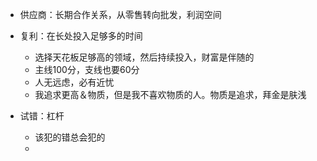 - 供应商：长期合作关系，从零售转向批发，利润空间
- 复利：在长处投入足够多的时间
  - 选择天花板足够高的领域，然后持续投入，财富是伴随的
  - 主线100分，支线也要60分
  - 人无远虑，必有近忧
  - 我追求更高＆物质，但是我不喜欢物质的人。物质是追求，拜金是肤浅

- 试错：杠杆
  - 该犯的错总会犯的
  - 

